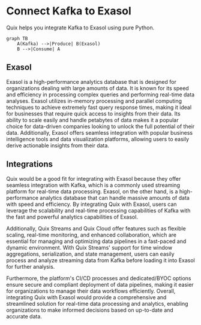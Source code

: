 # Connect Kafka to Exasol

Quix helps you integrate Kafka to Exasol using pure Python.

```mermaid
graph TB
    A(Kafka) -->|Produce| B(Exasol)
    B -->|Consume| A
```

## Exasol

Exasol is a high-performance analytics database that is designed for organizations dealing with large amounts of data. It is known for its speed and efficiency in processing complex queries and performing real-time data analyses. Exasol utilizes in-memory processing and parallel computing techniques to achieve extremely fast query response times, making it ideal for businesses that require quick access to insights from their data. Its ability to scale easily and handle petabytes of data makes it a popular choice for data-driven companies looking to unlock the full potential of their data. Additionally, Exasol offers seamless integration with popular business intelligence tools and data visualization platforms, allowing users to easily derive actionable insights from their data.

## Integrations

Quix would be a good fit for integrating with Exasol because they offer seamless integration with Kafka, which is a commonly used streaming platform for real-time data processing. Exasol, on the other hand, is a high-performance analytics database that can handle massive amounts of data with speed and efficiency. By integrating Quix with Exasol, users can leverage the scalability and real-time processing capabilities of Kafka with the fast and powerful analytics capabilities of Exasol.

Additionally, Quix Streams and Quix Cloud offer features such as flexible scaling, real-time monitoring, and enhanced collaboration, which are essential for managing and optimizing data pipelines in a fast-paced and dynamic environment. With Quix Streams' support for time window aggregations, serialization, and state management, users can easily process and analyze streaming data from Kafka before loading it into Exasol for further analysis.

Furthermore, the platform's CI/CD processes and dedicated/BYOC options ensure secure and compliant deployment of data pipelines, making it easier for organizations to manage their data workflows efficiently. Overall, integrating Quix with Exasol would provide a comprehensive and streamlined solution for real-time data processing and analytics, enabling organizations to make informed decisions based on up-to-date and accurate data.

